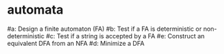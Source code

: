 # automata
#a: Design a finite automaton (FA)
#b: Test if a FA is deterministic or non-deterministic
#c: Test if a string is accepted by a FA
#e: Construct an equivalent DFA from an NFA
#d: Minimize a DFA
